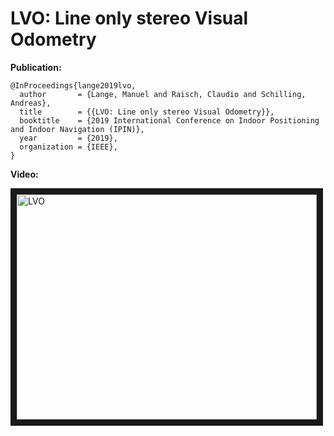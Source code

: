 # LVO: Line only stereo Visual Odometry


**Publication:**
```
@InProceedings{lange2019lvo,
  author       = {Lange, Manuel and Raisch, Claudio and Schilling, Andreas},
  title        = {{LVO: Line only stereo Visual Odometry}},
  booktitle    = {2019 International Conference on Indoor Positioning and Indoor Navigation (IPIN)},
  year         = {2019},
  organization = {IEEE},
}
```

**Video:**

<a href="http://www.youtube.com/watch?feature=player_embedded&v=mqBNOvoWC84
" target="_blank"><img src="http://img.youtube.com/vi/mqBNOvoWC84/0.jpg" 
alt="LVO" width="480" height="360" border="10" /></a>
